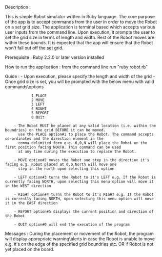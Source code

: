 Description : 

This is simple Robot simulator written in Ruby language. The core purpose of the app is to accept commands from the user in order to move the Robot on a set grid size. The application is terminal based which accepts various user inputs from the command line. Upon execution, it prompts the user to set the grid size in terms of length and width. Rest of the Robot moves are within these bounds. It is expected that the app will ensure that the Robot won't fall out off the set grid.

Prerequisite : Ruby 2.2.0 or later version installed 

How to run the application : from the command line run "ruby robot.rb"

Guide : 
        -  Upon execution, please specify the length and width of the grid
        -  Once grid size is set, you will be prompted with the below menu with valid commands\options
                
                1 PLACE 
                2 MOVE 
                3 LEFT 
                4 RIGHT 
                5 REPORT 
                0 Quit
        
        - The Robot MUST be placed at any valid location (i.e. within the boundries) on the grid BEFORE it can be moved.
          use the PLACE option#1 to place the Robot. The command accepts co-ordinates and the direction element in the 
          comma delimited form e.g. 0,0,N will place the Robot on the first position facing NORTH. This command can be used
          at any time during the execution to replace the Robot.

        - MOVE option#2 moves the Robot one step in the direction it's facing e.g. Robot placed at 0,0,North will move one 
          step in the north upon selecting this option

        - LEFT option#3 turns the Robot to it's LEFT e.g. If the Robot is currently facing NORTH, upon selecting this menu option will move it in the WEST direction

        - RIGHT option#4 turns the Robot to it's RIGHT e.g. If the Robot is currently facing NORTH, upon selecting this menu option will move it in the EAST direction

        - REPORT option#5 displays the current position and direction of the Robot

        - QUIT option#0 will end the execution of the program

Messages : During the placement or movement of the Robot, the program will display appropriate warning\alerts in case the 
           Robot is unable to move e.g. it's on the edge of the specified grid boundries etc. OR if Robot is not yet placed on the board.